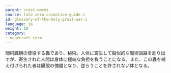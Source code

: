 ```yaml
---
parent: crest-worms
source: fate-zero-animation-guide-i
id: glossary-of-the-holy-grail-war-i
language: ja
weight: 18
category:
- magecraft-term
---
```


間桐臓硯の使役する蟲であり、秘術。人体に寄生して擬似的な魔術回路を創り出すが、寄生された人間は身体に極端な負担を負うことになる。また、この蟲を植え付けられた者は臓硯の傀儡となり、逆らうことを許されない体となる。
